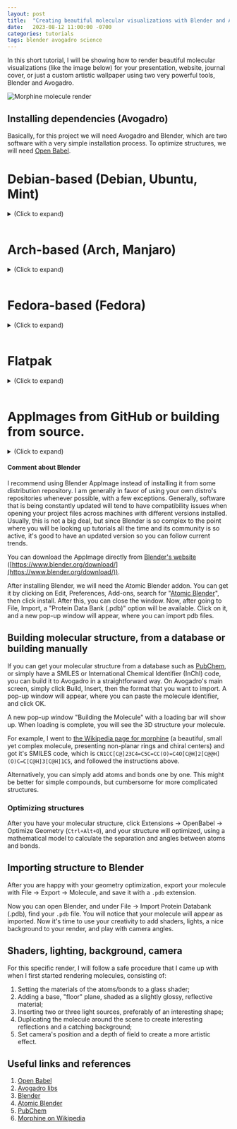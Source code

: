 ```yaml
---
layout: post
title:  "Creating beautiful molecular visualizations with Blender and Avogadro"
date:   2023-08-12 11:00:00 -0700
categories: tutorials
tags: blender avogadro science
---
```


In this short tutorial, I will be showing how to render beautiful molecular visualizations (like the image below) for your presentation, website, journal cover, or just a custom artistic wallpaper using two very powerful tools, Blender and Avogadro.

![Morphine molecule render](/assets/images/morphine2-4k.png)

## Installing dependencies (Avogadro)

Basically, for this project we will need Avogadro and Blender, which are two software with a very simple installation process.  To optimize structures, we will need [Open Babel][open-babel].

# Debian-based (Debian, Ubuntu, Mint)
<details>
	<summary>(Click to expand)</summary>
<p>

On Debian, the command below will install Avogadro2 and its dependencies, as well as Open Babel.  It's truly straightforward.

```console
sudo apt install avogadro openbabel
```

Debian is adopting [PEP 668 – Marking Python base environments as ``externally managed''](https://peps.python.org/pep-0668/).
```console
python3 -m venv .venv
source .venv/bin/activate
```

</p>
</details>

<br>

# Arch-based (Arch, Manjaro)
<details>
	<summary>(Click to expand)</summary>
<p>

To get openbabel, simply type
```console
sudo pacman -Sy openbabel
```

But as of today, Avogadro is not available through the official Arch repositories, so you might have to install it from source, using a third party package manager like flatpak, or through the AUR.  The instructions if you're using flatpak are detailed below, while here I will explain how to get it through the AUR.

(App image)
```console
git clone https://aur.archlinux.org/avogadro2-appimage.git
cd avogadro2-appimage
makepkg -Si
makepkg -si
```

(Upstream git)
```console
git clone https://aur.archlinux.org/avogadroapp.git
cd avogadro2-appimage
makepkg -Si
makepkg -si
```

</p>
</details>

<br>

# Fedora-based (Fedora)
<details>
	<summary>(Click to expand)</summary>
<p>

```console
sudo rpm install avogadro2 openbabel
```

</p>
</details>

<br>

# Flatpak
<details>
	<summary>(Click to expand)</summary>
<p>

```console
sudo flatpak install flathub org.openchemistry.Avogadro2
```

</p>
</details>

<br>

# AppImages from GitHub or building from source.
<details>
	<summary>(Click to expand)</summary>
<p>

[The official OpenChemistry GitHub repository for avogadro][avogadro-libs] provides nightly AppImage builds that you can download straight through your browser.  Alternatively, they provide detailed instructions on how to build it from souce [here](https://two.avogadro.cc/install/build.html).

</p>
</details>

#### Comment about Blender
I recommend using Blender AppImage instead of installing it from some distribution repository.  I am generally in favor of using your own distro's repositories whenever possible, with a few exceptions.  Generally, software that is being constantly updated will tend to have compatibility issues when opening your project files across machines with different versions installed.  Usually, this is not a big deal, but since Blender is so complex to the point where you will be looking up tutorials all the time and its community is so active, it's good to have an updated version so you can follow current trends.

You can download the AppImage directly from [Blender's website][blender] ([https://www.blender.org/download/](https://www.blender.org/download/)).

After installing Blender, we will need the Atomic Blender addon.  You can get it by clicking on Edit, Preferences, Add-ons, search for "[Atomic Blender][atomic-blender]", then click install.  After this, you can close the window.  Now, after going to File, Import, a "Protein Data Bank (.pdb)" option will be available.  Click on it, and a new pop-up window will appear, where you can import pdb files.

## Building molecular structure, from a database or building manually
If you can get your molecular structure from a database such as [PubChem][pubchem], or simply have a SMILES or International Chemical Identifier (InChI) code, you can build it to Avogadro in a straightforward way.  On Avogadro's main screen, simply click Build, Insert, then the format that you want to import.  A pop-up window will appear, where you can paste the molecule identifier, and click OK.

A new pop-up window "Building the Molecule" with a loading bar will show up.  When loading is complete, you will see the 3D structure your molecule.

For example, I went to [the Wikipedia page for morphine][wiki-morphine] (a beautiful, small yet complex molecule, presenting non-planar rings and chiral centers) and got it's SMILES code, which is `CN1CC[C@]23C4=C5C=CC(O)=C4O[C@H]2[C@@H](O)C=C[C@H]3[C@H]1C5`, and followed the instructions above.

Alternatively, you can simply add atoms and bonds one by one.  This might be better for simple compounds, but cumbersome for more complicated structures.

### Optimizing structures
After you have your molecular structure, click Extensions -> OpenBabel -> Optimize Geometry (`Ctrl+Alt+O`), and your structure will optimized, using a mathematical model to calculate the separation and angles between atoms and bonds.

## Importing structure to Blender
After you are happy with your geometry optimization, export your molecule with File -> Export -> Molecule, and save it with a `.pdb` extension.

Now you can open Blender, and under File -> Import Protein Databank (.pdb), find your `.pdb` file.  You will notice that your molecule will appear as imported.  Now it's time to use your creativity to add shaders, lights, a nice background to your render, and play with camera angles.

## Shaders, lighting, background, camera

For this specific render, I will follow a safe procedure that I came up with when I first started rendering molecules, consisting of:

1. Setting the materials of the atoms/bonds to a glass shader;
2. Adding a base, "floor" plane, shaded as a slightly glossy, reflective material;
3. Inserting two or three light sources, preferably of an interesting shape;
4. Duplicating the molecule around the scene to create interesting reflections and a catching background;
5. Set camera's position and a depth of field to create a more artistic effect.

## Useful links and references

1. [Open Babel][open-babel]
2. [Avogadro libs][avogadro-libs]
3. [Blender][blender]
4. [Atomic Blender][atomic-blender]
5. [PubChem][pubchem]
6. [Morphine on Wikipedia][wiki-morphine]

[open-babel]: https://www.openbabel.org/
[avogadro-libs]: https://github.com/OpenChemistry/avogadrolibs
[blender]: https://www.blender.org/download/
[atomic-blender]: https://docs.blender.org/manual/en/latest/addons/import_export/mesh_atomic.html
[pubchem]: https://pubchem.ncbi.nlm.nih.gov/
[wiki-morphine]: https://en.wikipedia.org/wiki/Morphine